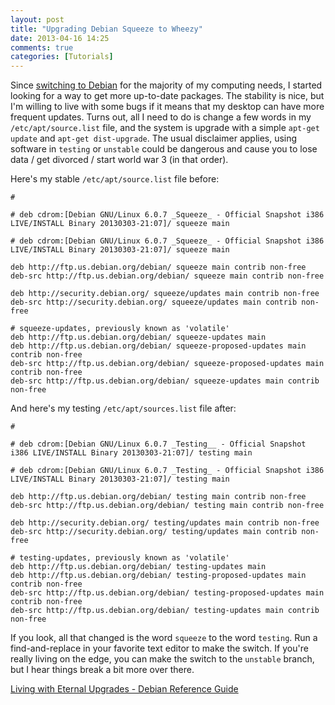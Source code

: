 ```yaml
---
layout: post
title: "Upgrading Debian Squeeze to Wheezy"
date: 2013-04-16 14:25
comments: true
categories: [Tutorials]
---
```


Since [switching to Debian](http://samurailink3.com/blog/2013/04/14/distribution-pilgrimage/) for the majority of my computing needs, I started looking for a way to get more up-to-date packages. The stability is nice, but I'm willing to live with some bugs if it means that my desktop can have more frequent updates. Turns out, all I need to do is change a few words in my `/etc/apt/source.list` file, and the system is upgrade with a simple `apt-get update` and `apt-get dist-upgrade`. The usual disclaimer applies, using software in `testing` or `unstable` could be dangerous and cause you to lose data / get divorced / start world war 3 (in that order).

Here's my stable `/etc/apt/source.list` file before:

```
#

# deb cdrom:[Debian GNU/Linux 6.0.7 _Squeeze_ - Official Snapshot i386 LIVE/INSTALL Binary 20130303-21:07]/ squeeze main

# deb cdrom:[Debian GNU/Linux 6.0.7 _Squeeze_ - Official Snapshot i386 LIVE/INSTALL Binary 20130303-21:07]/ squeeze main

deb http://ftp.us.debian.org/debian/ squeeze main contrib non-free
deb-src http://ftp.us.debian.org/debian/ squeeze main contrib non-free

deb http://security.debian.org/ squeeze/updates main contrib non-free
deb-src http://security.debian.org/ squeeze/updates main contrib non-free

# squeeze-updates, previously known as 'volatile'
deb http://ftp.us.debian.org/debian/ squeeze-updates main
deb http://ftp.us.debian.org/debian/ squeeze-proposed-updates main contrib non-free
deb-src http://ftp.us.debian.org/debian/ squeeze-proposed-updates main contrib non-free
deb-src http://ftp.us.debian.org/debian/ squeeze-updates main contrib non-free
```

And here's my testing `/etc/apt/sources.list` file after:

```
#

# deb cdrom:[Debian GNU/Linux 6.0.7 _Testing__ - Official Snapshot i386 LIVE/INSTALL Binary 20130303-21:07]/ testing main

# deb cdrom:[Debian GNU/Linux 6.0.7 _Testing_ - Official Snapshot i386 LIVE/INSTALL Binary 20130303-21:07]/ testing main

deb http://ftp.us.debian.org/debian/ testing main contrib non-free
deb-src http://ftp.us.debian.org/debian/ testing main contrib non-free

deb http://security.debian.org/ testing/updates main contrib non-free
deb-src http://security.debian.org/ testing/updates main contrib non-free

# testing-updates, previously known as 'volatile'
deb http://ftp.us.debian.org/debian/ testing-updates main
deb http://ftp.us.debian.org/debian/ testing-proposed-updates main contrib non-free
deb-src http://ftp.us.debian.org/debian/ testing-proposed-updates main contrib non-free
deb-src http://ftp.us.debian.org/debian/ testing-updates main contrib non-free
```

If you look, all that changed is the word `squeeze` to the word `testing`. Run a find-and-replace in your favorite text editor to make the switch. If you're really living on the edge, you can make the switch to the `unstable` branch, but I hear things break a bit more over there.

[Living with Eternal Upgrades - Debian Reference Guide](http://www.debian.org/doc/manuals/debian-reference/ch02.en.html#_life_with_eternal_upgrades)
